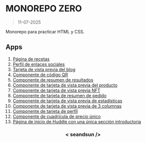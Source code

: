 # MONOREPO ZERO

>11-07-2025

Monorepo para practicar HTML y CSS.

## Apps

1. [Página de recetas](https://seandsun.github.io/monorepo-zero-html-css/01-recipe-page-main/)
2. [Perfil de enlaces sociales](https://seandsun.github.io/monorepo-zero-html-css/02-social-links-profile-main/dist/)
3. [Tarjeta de vista previa del blog](https://seandsun.github.io/monorepo-zero-html-css/03-blog-preview-card-main/)
4. [Componente de código QR](https://seandsun.github.io/monorepo-zero-html-css/04-qr-code-component-main/dist/)
5. [Componente de resumen de resultados](https://seandsun.github.io/monorepo-zero-html-css/05-results-summary-component-main/)
6. [Componente de tarjeta de vista previa del producto](https://seandsun.github.io/monorepo-zero-html-css/06-product-preview-card-component-main/dist/)
7. [Componente de tarjeta de vista previa NFT](https://seandsun.github.io/monorepo-zero-html-css/07-nft-preview-card-component-main/dist/)
8. [Componente de tarjeta de resumen de pedido](https://seandsun.github.io/monorepo-zero-html-css/08-order-summary-card-component-main/dist/)
9. [Componente de tarjeta de vista previa de estadísticas](https://seandsun.github.io/monorepo-zero-html-css/09-stats-preview-card-component-main/dist/)
10. [Componente de tarjeta de vista previa de 3 columnas](https://seandsun.github.io/monorepo-zero-html-css/10-3-column-preview-card-component-main/dist/)
11. [Componente de tarjeta de perfil](https://seandsun.github.io/monorepo-zero-html-css/11-profile-card-component-main/dist/)
12. [Componente de cuadrícula de precio único](https://seandsun.github.io/monorepo-zero-html-css/12-single-price-grid-component-main/dist/)
13. [Página de inicio de Huddle con una única sección introductoria](https://)

<h3 align="center">< seandsun /></h3>
